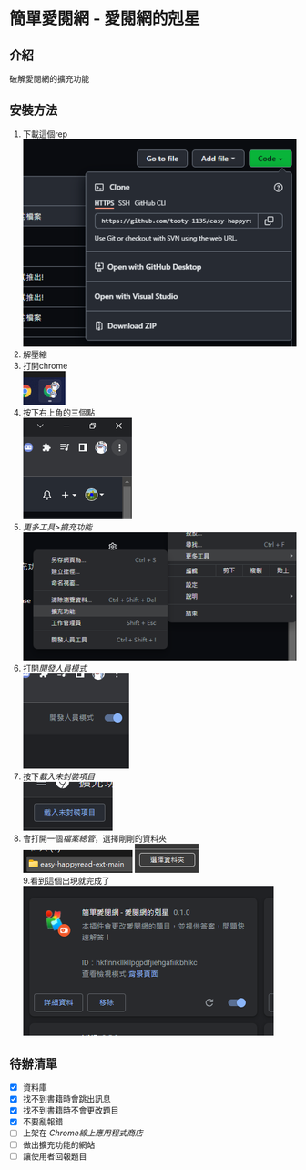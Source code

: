 # 簡單愛閱網 - 愛閱網的剋星
## 介紹
破解愛閱網的擴充功能
## 安裝方法
1. 下載這個rep <br>
<img src="https://raw.githubusercontent.com/tooty-1135/easy-happyread-ext/main/markdown/install/1.png"></img>
2. 解壓縮
3. 打開chrome <br>
<img src="https://raw.githubusercontent.com/tooty-1135/easy-happyread-ext/main/markdown/install/2.png"></img>
4. 按下右上角的三個點 <br>
<img src="https://raw.githubusercontent.com/tooty-1135/easy-happyread-ext/main/markdown/install/3.png"></img>
5. *更多工具>擴充功能* <br>
<img src="https://raw.githubusercontent.com/tooty-1135/easy-happyread-ext/main/markdown/install/4.png"></img>
6. 打開*開發人員模式* <br>
<img src="https://raw.githubusercontent.com/tooty-1135/easy-happyread-ext/main/markdown/install/5.png"></img>
7. 按下*載入未封裝項目* <br>
<img src="https://raw.githubusercontent.com/tooty-1135/easy-happyread-ext/main/markdown/install/6.png"></img>
8. 會打開一個*檔案總管*，選擇剛剛的資料夾 <br>
<img src="https://raw.githubusercontent.com/tooty-1135/easy-happyread-ext/main/markdown/install/7.png"></img>
<img src="https://raw.githubusercontent.com/tooty-1135/easy-happyread-ext/main/markdown/install/8.png"></img> <br>
9.看到這個出現就完成了 <br>
<img src="https://raw.githubusercontent.com/tooty-1135/easy-happyread-ext/main/markdown/install/9.png"></img>
## 待辦清單
- [x] 資料庫
- [x] 找不到書籍時會跳出訊息
- [x] 找不到書籍時不會更改題目
- [x] 不要亂報錯
- [ ] 上架在 *Chrome線上應用程式商店*
- [ ] 做出擴充功能的網站
- [ ] 讓使用者回報題目

